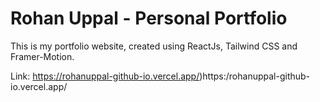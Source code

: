 
# Rohan Uppal - Personal Portfolio
This is my portfolio website, created using ReactJs, Tailwind CSS and Framer-Motion.

Link: https://rohanuppal-github-io.vercel.app/)https:/rohanuppal-github-io.vercel.app/
